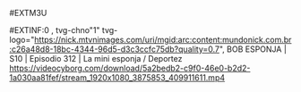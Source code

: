 #EXTM3U

#EXTINF:0 , tvg-chno"1" tvg-logo="https://nick.mtvnimages.com/uri/mgid:arc:content:mundonick.com.br:c26a48d8-18bc-4344-96d5-d3c3ccfc75db?quality=0.7", BOB ESPONJA | S10 | Episodio 312 | La mini esponja / Deportez
https://videocyborg.com/download/5a2bedb2-c9f0-46e0-b2d2-1a030aa81fef/stream_1920x1080_3875853_409911611.mp4
